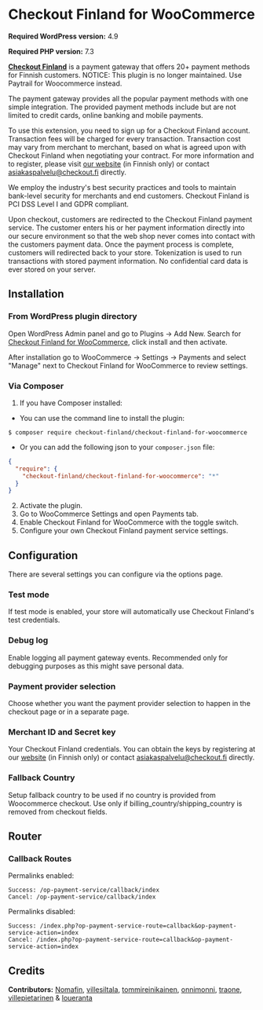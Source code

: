 # Checkout Finland for WooCommerce

**Required WordPress version:** 4.9

**Required PHP version:** 7.3

**[Checkout Finland](https://www.checkout.fi)** is a payment gateway that offers 20+ payment methods for Finnish customers. NOTICE: This plugin is no longer maintained. Use Paytrail for Woocommerce instead.

The payment gateway provides all the popular payment methods with one simple integration. The provided payment methods include but are not limited to credit cards, online banking and mobile payments.

To use this extension, you need to sign up for a Checkout Finland account. Transaction fees will be charged for every transaction. Transaction cost may vary from merchant to merchant, based on what is agreed upon with Checkout Finland when negotiating your contract. For more information and to register, please visit [our website](https://www.checkout.fi)  (in Finnish only) or contact [asiakaspalvelu@checkout.fi](mailto:asiakaspalvelu@checkout.fi) directly.

We employ the industry's best security practices and tools to maintain bank-level security for merchants and end customers. Checkout Finland is PCI DSS Level I and GDPR compliant. 

Upon checkout, customers are redirected to the Checkout Finland payment service. The customer enters his or her payment information directly into our secure environment so that the web shop never comes into contact with the customers payment data. Once the payment process is complete, customers will redirected back to your store. Tokenization is used to run transactions with stored payment information. No confidential card data is ever stored on your server.

## Installation

### From WordPress plugin directory

Open WordPress Admin panel and go to Plugins -> Add New. Search for [Checkout Finland for WooCommerce](https://wordpress.org/plugins/op-payment-service-for-woocommerce/), click install and then activate. 

After installation go to WooCommerce -> Settings -> Payments and select "Manage" next to Checkout Finland for WooCommerce to review settings.

### Via Composer

1. If you have Composer installed:
- You can use the command line to install the plugin:

```
$ composer require checkout-finland/checkout-finland-for-woocommerce
```
- Or you can add the following json to your `composer.json` file:

```json
{
  "require": {
    "checkout-finland/checkout-finland-for-woocommerce": "*"
  }
}
```
2. Activate the plugin.
3. Go to WooCommerce Settings and open Payments tab.
4. Enable Checkout Finland for WooCommerce with the toggle switch.
5. Configure your own Checkout Finland payment service settings.

## Configuration

There are several settings you can configure via the options page.

### Test mode

If test mode is enabled, your store will automatically use Checkout Finland's test credentials.

### Debug log

Enable logging all payment gateway events. Recommended only for debugging purposes as this might save personal data.

### Payment provider selection

Choose whether you want the payment provider selection to happen in the checkout page or in a separate page.

### Merchant ID and Secret key

Your Checkout Finland credentials. You can obtain the keys by registering at our [website](https://www.checkout.fi) (in Finnish only) or contact [asiakaspalvelu@checkout.fi](mailto:asiakaspalvelu@checkout.fi) directly.

### Fallback Country

Setup fallback country to be used if no country is provided from Woocommerce checkout. Use only if billing_country/shipping_country is removed from checkout fields.

## Router

### Callback Routes

Permalinks enabled:

    Success: /op-payment-service/callback/index
    Cancel: /op-payment-service/callback/index

Permalinks disabled:

    Success: /index.php?op-payment-service-route=callback&op-payment-service-action=index
    Cancel: /index.php?op-payment-service-route=callback&op-payment-service-action=index

## Credits

**Contributors:** [Nomafin](https://github.com/nomafin), [villesiltala](https://github.com/villesiltala), [tommireinikainen](https://github.com/tommireinikainen), [onnimonni](https://github.com/onnimonni), [traone](https://github.com/traone), [villepietarinen](https://github.com/villepietarinen) & [loueranta](https://github.com/loueranta)
